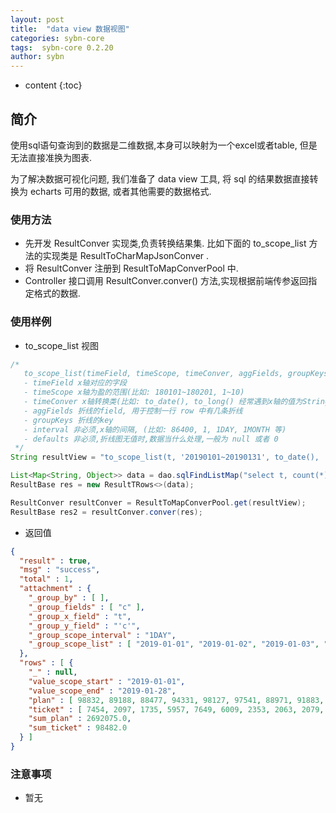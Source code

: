 ```yaml
---
layout: post
title:  "data view 数据视图"
categories: sybn-core
tags:  sybn-core 0.2.20
author: sybn
---
```


* content
{:toc}

## 简介

使用sql语句查询到的数据是二维数据,本身可以映射为一个excel或者table, 但是无法直接准换为图表.

为了解决数据可视化问题, 我们准备了 data view 工具, 将 sql 的结果数据直接转换为 echarts 可用的数据, 或者其他需要的数据格式.





### 使用方法
* 先开发 ResultConver 实现类,负责转换结果集. 比如下面的 to_scope_list 方法的实现类是 ResultToCharMapJsonConver .
* 将 ResultConver 注册到 ResultToMapConverPool 中.
* Controller 接口调用 ResultConver.conver() 方法,实现根据前端传参返回指定格式的数据.

### 使用样例

* to_scope_list 视图

```java
/*
   to_scope_list(timeField, timeScope, timeConver, aggFields, groupKeys, interval, defaults);
   - timeField x轴对应的字段
   - timeScope x轴为盈的范围(比如: 180101~180201, 1~10)
   - timeConver x轴转换类(比如: to_date(), to_long() 经常遇到x轴的值为String,但需要int型的x轴,此参数可以对此做数据转换
   - aggFields 折线的field, 用于控制一行 row 中有几条折线
   - groupKeys 折线的key
   - interval 非必须,x轴的间隔, (比如: 86400, 1, 1DAY, 1MONTH 等)
   - defaults 非必须,折线图无值时,数据当什么处理,一般为 null 或者 0
 */
String resultView = "to_scope_list(t, '20190101~20190131', to_date(), 't', 'c', '1DAY', 0)"

List<Map<String, Object>> data = dao.sqlFindListMap("select t, count(*) as c from table where t between 20180101 and 20180131 group by t order by t")
ResultBase res = new ResultTRows<>(data);

ResultConver resultConver = ResultToMapConverPool.get(resultView);
ResultBase res2 = resultConver.conver(res);
```

* 返回值

```json
{
  "result" : true,
  "msg" : "success",
  "total" : 1,
  "attachment" : {
    "_group_by" : [ ],
    "_group_fields" : [ "c" ],
    "_group_x_field" : "t",
    "_group_y_field" : "'c'",
    "_group_scope_interval" : "1DAY",
    "_group_scope_list" : [ "2019-01-01", "2019-01-02", "2019-01-03", "2019-01-04", "2019-01-05", "2019-01-06", "2019-01-07", "2019-01-08", "2019-01-09", "2019-01-10", "2019-01-11", "2019-01-12", "2019-01-13", "2019-01-14", "2019-01-15", "2019-01-16", "2019-01-17", "2019-01-18", "2019-01-19", "2019-01-20", "2019-01-21", "2019-01-22", "2019-01-23", "2019-01-24", "2019-01-25", "2019-01-26", "2019-01-27", "2019-01-28" ]
  },
  "rows" : [ {
    "_" : null,
    "value_scope_start" : "2019-01-01",
    "value_scope_end" : "2019-01-28",
    "plan" : [ 98832, 89188, 88477, 94331, 98127, 97541, 88971, 91883, 90769, 89554, 101539, 101411, 100595, 91890, 91782, 92129, 91568, 102538, 103876, 103814, 95736, 95367, 95750, 96365, 99826, 102768, 102364, 95084 ],
    "ticket" : [ 7454, 2097, 1735, 5957, 7649, 6009, 2353, 2063, 2079, 2012, 3611, 5106, 4042, 2010, 1882, 2137, 2105, 3713, 5120, 4895, 2455, 2133, 2428, 2114, 4300, 4458, 4071, 2494 ],
    "sum_plan" : 2692075.0,
    "sum_ticket" : 98482.0
  } ]
}
```


### 注意事项 

* 暂无

